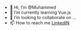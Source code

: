 - 👋 Hi, I’m @Muhammed
- 🌱 I’m currently learning Vue.js
- 💞️ I’m looking to collaborate on ...
- 📫 How to reach me <a href="https://www.linkedin.com/in/syed-muhammad-raza-05a61a221/">LinkedIN</a>

<!---
Muhammedovik/Muhammedovik is a ✨ special ✨ repository because its `README.md` (this file) appears on your GitHub profile.
You can click the Preview link to take a look at your changes.
--->
